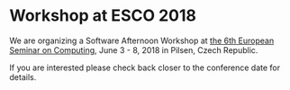 Workshop at ESCO 2018
===

We are organizing a Software Afternoon Workshop at
[the 6th European Seminar on Computing](http://www.esco2018.femhub.com/minisymposia/#software_workshop), June 3 - 8, 2018 in Pilsen, Czech Republic.

If you are interested please check back closer to the conference date for details.
